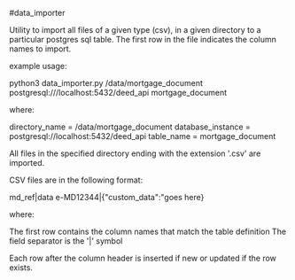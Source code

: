 #data_importer

Utility to import all files of a given type (csv), in a given directory
to a particular postgres sql table. The first row in the file indicates
the column names to import.

example usage:

python3 data_importer.py /data/mortgage_document postgresql:///localhost:5432/deed_api mortgage_document


where:

directory_name = /data/mortgage_document
database_instance = postgresql://localhost:5432/deed_api
table_name = mortgage_document

All files in the specified directory ending with the extension '.csv' are imported.

CSV files are in the following format:

md_ref|data
e-MD12344|{"custom_data":"goes here}

where:

The first row contains the column names that match the table definition
The field separator is the '|' symbol

Each row after the column header is inserted if new or updated if the row exists.

